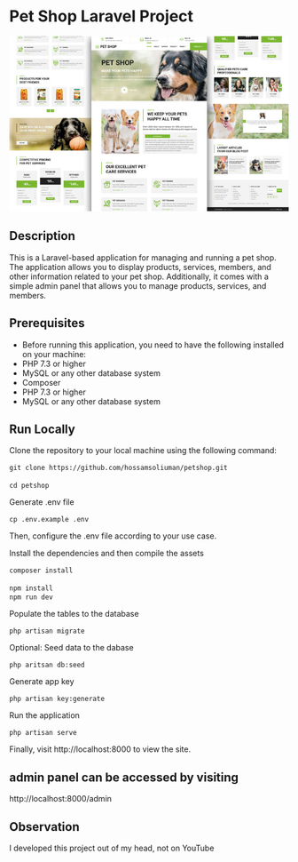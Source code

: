 # Pet Shop Laravel Project
![The San Juan Mountains are beautiful!](https://github.com/HossamSoliuman/petshop/blob/main/public/pet-shop-website-template.jpg "San Juan Mountains")
## Description

This is a Laravel-based application for managing and running a pet shop. The application allows you to display products, services, members, and other information
related to your pet shop. Additionally, it comes with a simple admin panel that allows you to manage products, services, and members.
## Prerequisites

* Before running this application, you need to have the following installed on your machine:
* PHP 7.3 or higher
* MySQL or any other database system
* Composer
* PHP 7.3 or higher
* MySQL or any other database system

## Run Locally

Clone the repository to your local machine using the following command:
```shell
git clone https://github.com/hossamsoliuman/petshop.git

cd petshop
```

Generate .env file
```shell
cp .env.example .env
```

Then, configure the .env file according to your use case.

Install the dependencies and then compile the assets
```shell
composer install

npm install
npm run dev
```

Populate the tables to the database
```shell
php artisan migrate
```

Optional: Seed data to the dabase
```shell
php aritsan db:seed
```

Generate app key
```shell
php artisan key:generate
```

Run the application
```shell
php artisan serve
```

Finally, visit http://localhost:8000 to view the site.

## admin panel can be accessed by visiting 
http://localhost:8000/admin

## Observation

I developed this project out of my head, not on YouTube
